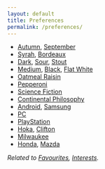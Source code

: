 ```yaml
---
layout: default
title: Preferences
permalink: /preferences/
---
```


* [Autumn](https://en.wikipedia.org/wiki/Autumn), [September](https://en.wikipedia.org/wiki/September)
* [Syrah](https://en.wikipedia.org/wiki/Syrah), [Bordeaux](https://en.wikipedia.org/wiki/Bordeaux_wine)
* [Dark](https://en.wikipedia.org/wiki/Lager#Dark_lager), [Sour](https://en.wikipedia.org/wiki/Sour_beer), [Stout](https://en.wikipedia.org/wiki/Stout)
* [Medium](https://en.wikipedia.org/wiki/Coffee_roasting), [Black](https://en.wikipedia.org/wiki/Coffee#Serving), [Flat White](https://en.wikipedia.org/wiki/Flat_white)
* [Oatmeal Raisin](https://en.wikipedia.org/wiki/Oatmeal_raisin_cookie)
* [Pepperoni](https://en.wikipedia.org/wiki/Pizza)
* [Science Fiction](https://en.wikipedia.org/wiki/Science_fiction)
* [Continental Philosophy](https://en.wikipedia.org/wiki/Continental_philosophy)
* [Android](https://en.wikipedia.org/wiki/Android_(operating_system)), [Samsung](https://en.wikipedia.org/wiki/Samsung)
* [PC](https://en.wikipedia.org/wiki/Personal_computer)
* [PlayStation](https://en.wikipedia.org/wiki/PlayStation)
* [Hoka](https://en.wikipedia.org/wiki/Hoka_(brand)), [Clifton](https://www.hoka.com/en/ca/clifton/)
* [Milwaukee](https://en.wikipedia.org/wiki/Milwaukee_Tool)
* [Honda](https://en.wikipedia.org/wiki/Honda), [Mazda](https://en.wikipedia.org/wiki/Mazda)

*Related to [Favourites](/favourites/), [Interests](/interests/).*
